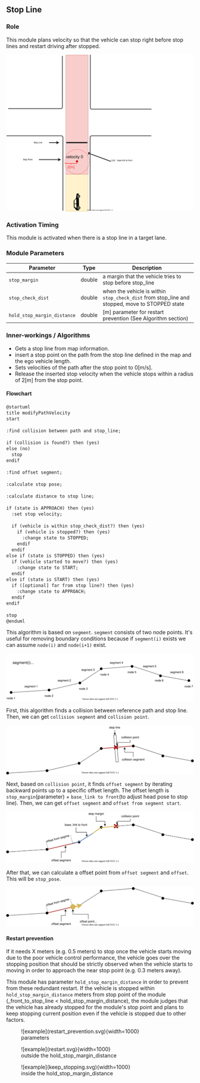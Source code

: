 ## Stop Line

### Role

This module plans velocity so that the vehicle can stop right before stop lines and restart driving after stopped.

![stop line](stop_line.svg)

### Activation Timing

This module is activated when there is a stop line in a target lane.

### Module Parameters

| Parameter                   | Type   | Description                                                                                    |
| --------------------------- | ------ | ---------------------------------------------------------------------------------------------- |
| `stop_margin`               | double | a margin that the vehicle tries to stop before stop_line                                       |
| `stop_check_dist`           | double | when the vehicle is within `stop_check_dist` from stop_line and stopped, move to STOPPED state |
| `hold_stop_margin_distance` | double | [m] parameter for restart prevention (See Algorithm section)                                   |

### Inner-workings / Algorithms

- Gets a stop line from map information.
- insert a stop point on the path from the stop line defined in the map and the ego vehicle length.
- Sets velocities of the path after the stop point to 0[m/s].
- Release the inserted stop velocity when the vehicle stops within a radius of 2[m] from the stop point.

#### Flowchart

```plantuml
@startuml
title modifyPathVelocity
start

:find collision between path and stop_line;

if (collision is found?) then (yes)
else (no)
  stop
endif

:find offset segment;

:calculate stop pose;

:calculate distance to stop line;

if (state is APPROACH) then (yes)
  :set stop velocity;

  if (vehicle is within stop_check_dist?) then (yes)
    if (vehicle is stopped?) then (yes)
      :change state to STOPPED;
    endif
  endif
else if (state is STOPPED) then (yes)
  if (vehicle started to move?) then (yes)
    :change state to START;
  endif
else if (state is START) then (yes)
  if ([optional] far from stop line?) then (yes)
    :change state to APPROACH;
  endif
endif

stop
@enduml
```

This algorithm is based on `segment`.
`segment` consists of two node points. It's useful for removing boundary conditions because if `segment(i)` exists we can assume `node(i)` and `node(i+1)` exist.

![node_and_segment](./node_and_segment.drawio.svg)

First, this algorithm finds a collision between reference path and stop line.
Then, we can get `collision segment` and `collision point`.

![find_collision_segment](./find_collision_segment.drawio.svg)

Next, based on `collision point`, it finds `offset segment` by iterating backward points up to a specific offset length.
The offset length is `stop_margin`(parameter) + `base_link to front`(to adjust head pose to stop line).
Then, we can get `offset segment` and `offset from segment start`.

![find_offset_segment](./find_offset_segment.drawio.svg)

After that, we can calculate a offset point from `offset segment` and `offset`. This will be `stop_pose`.

![calculate_stop_pose](./calculate_stop_pose.drawio.svg)

#### Restart prevention

If it needs X meters (e.g. 0.5 meters) to stop once the vehicle starts moving due to the poor vehicle control performance, the vehicle goes over the stopping position that should be strictly observed when the vehicle starts to moving in order to approach the near stop point (e.g. 0.3 meters away).

This module has parameter `hold_stop_margin_distance` in order to prevent from these redundant restart. If the vehicle is stopped within `hold_stop_margin_distance` meters from stop point of the module (\_front_to_stop_line < hold_stop_margin_distance), the module judges that the vehicle has already stopped for the module's stop point and plans to keep stopping current position even if the vehicle is stopped due to other factors.

<figure markdown>
  ![example](restart_prevention.svg){width=1000}
  <figcaption>parameters</figcaption>
</figure>

<figure markdown>
  ![example](restart.svg){width=1000}
  <figcaption>outside the hold_stop_margin_distance</figcaption>
</figure>

<figure markdown>
  ![example](keep_stopping.svg){width=1000}
  <figcaption>inside the hold_stop_margin_distance</figcaption>
</figure>
